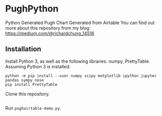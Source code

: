 # PughPython
Python Generated Pugh Chart Generated from Airtable
You can find out more about this repository from my blog: https://medium.com/@richardchung_14516
## Installation
Install Python 3, as well as the following libraries: numpy, PrettyTable. Assuming Python 3 is installed:
```linux
python -m pip install --user numpy scipy matplotlib ipython jupyter pandas sympy nose
pip install PrettyTable
```
Clone this repository.
```git

```
Run ```pughairtable-demo.py```.
